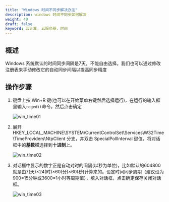 ```yaml
---
title: "Windows 时间不同步解决办法"
description: windows 时间不同步如何解决
weight: 40
draft: false
keyword: 云计算, 云服务器，时间
---
```


## 概述

Windows 系统默认的时间同步间隔是7天，不能自由选择。我们也可以通过修改注册表来手动修改它的自动同步间隔以提高同步精度

## 操作步骤

1. 键盘上按 Win+R 键(也可以在开始菜单右键然后选择运行)，在运行的输入框里输入`regedit`命令，然后点击确定

   ![win_time01](../../../_images/win_time01.jpg)

2. 展开  HKEY_LOCAL_MACHINE\SYSTEM\CurrentControlSet\Services\W32Time\TimeProviders\NtpClient 分支，并双击 SpecialPollInterval 键值，将对话框中的**基数栏**选择到**十进制**上。

   ![win_time02](../../../_images/win_time02.jpg)

3. 对话框中显示的数字正是自动对时的间隔(以秒为单位)，比如默认的604800就是由7(天)×24(时)×60(分)×60(秒)计算来的。设定时间同步周期（建议设为900=15分钟或3600=1小时等周期值），填入对话框，点击确定保存关闭对话框。

   ![win_time03](../../../_images/win_time03.jpg)